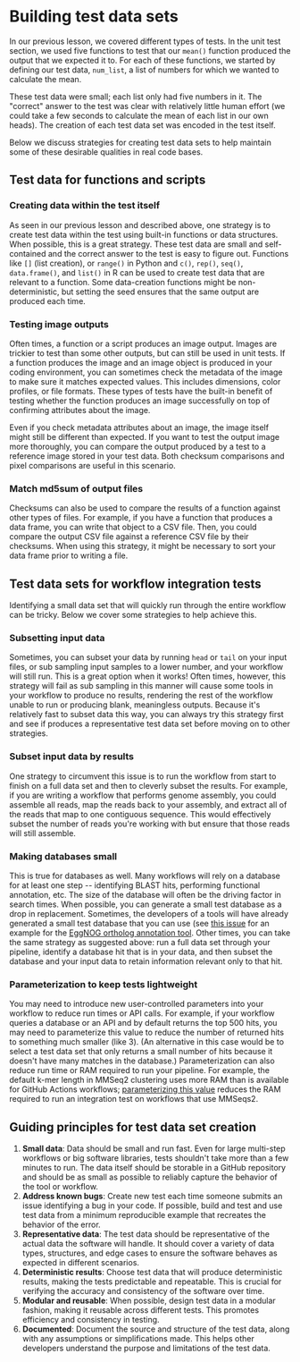 # Building test data sets

In our previous lesson, we covered different types of tests.
In the unit test section, we used five functions to test that our `mean()` function produced the output that we expected it to.
For each of these functions, we started by defining our test data, `num_list`, a list of numbers for which we wanted to calculate the mean.

These test data were small; each list only had five numbers in it.
The "correct" answer to the test was clear with relatively little human effort (we could take a few seconds to calculate the mean of each list in our own heads).
The creation of each test data set was encoded in the test itself.

Below we discuss strategies for creating test data sets to help maintain some of these desirable qualities in real code bases.

## Test data for functions and scripts

### Creating data within the test itself

As seen in our previous lesson and described above, one strategy is to create test data within the test using built-in functions or data structures.
When possible, this is a great strategy.
These test data are small and self-contained and the correct answer to the test is easy to figure out.
Functions like `[]` (list creation), or `range()` in Python and `c()`, `rep()`, `seq()`, `data.frame()`, and `list()` in R can be used to create test data that are relevant to a function.
Some data-creation functions might be non-deterministic, but setting the seed ensures that the same output are produced each time.

### Testing image outputs

Often times, a function or a script produces an image output.
Images are trickier to test than some other outputs, but can still be used in unit tests.
If a function produces the image and an image object is produced in your coding environment, you can sometimes check the metadata of the image to make sure it matches expected values.
This includes dimensions, color profiles, or file formats.
These types of tests have the built-in benefit of testing whether the function produces an image successfully on top of confirming attributes about the image.

Even if you check metadata attributes about an image, the image itself might still be different than expected.
If you want to test the output image more thoroughly, you can compare the output produced by a test to a reference image stored in your test data.
Both checksum comparisons and pixel comparisons are useful in this scenario.

### Match md5sum of output files

Checksums can also be used to compare the results of a function against other types of files.
For example, if you have a function that produces a data frame, you can write that object to a CSV file.
Then, you could compare the output CSV file against a reference CSV file by their checksums.
When using this strategy, it might be necessary to sort your data frame prior to writing a file.

## Test data sets for workflow integration tests

Identifying a small data set that will quickly run through the entire workflow can be tricky.
Below we cover some strategies to help achieve this.

### Subsetting input data

Sometimes, you can subset your data by running `head` or `tail` on your input files, or sub sampling input samples to a lower number, and your workflow will still run.
This is a great option when it works!
Often times, however, this strategy will fail as sub sampling in this manner will cause some tools in your workflow to produce no results, rendering the rest of the workflow unable to run or producing blank, meaningless outputs.
Because it's relatively fast to subset data this way, you can always try this strategy first and see if produces a representative test data set before moving on to other strategies.

### Subset input data by results

One strategy to circumvent this issue is to run the workflow from start to finish on a full data set and then to cleverly subset the results.
For example, if you are writing a workflow that performs genome assembly, you could assemble all reads, map the reads back to your assembly, and extract all of the reads that map to one contiguous sequence.
This would effectively subset the number of reads you're working with but ensure that those reads will still assemble.

### Making databases small

This is true for databases as well.
Many workflows will rely on a database for at least one step -- identifying BLAST hits, performing functional annotation, etc.
The size of the database will often be the driving factor in search times.
When possible, you can generate a small test database as a drop in replacement.
Sometimes, the developers of a tools will have already generated a small test database that you can use (see [this issue](https://github.com/eggnogdb/eggnog-mapper/issues/140) for an example for the [EggNOG ortholog annotation tool](http://eggnog-mapper.embl.de/).
Other times, you can take the same strategy as suggested above: run a full data set through your pipeline, identify a database hit that is in your data, and then subset the database and your input data to retain information relevant only to that hit.

### Parameterization to keep tests lightweight 

You may need to introduce new user-controlled parameters into your workflow to reduce run times or API calls.
For example, if your workflow queries a database or an API and by default returns the top 500 hits, you may need to parameterize this value to reduce the number of returned hits to something much smaller (like 3).
(An alternative in this case would be to select a test data set that only returns a small number of hits because it doesn't have many matches in the database.)
Parameterization can also reduce run time or RAM required to run your pipeline.
For example, the default k-mer length in MMSeq2 clustering uses more RAM than is available for GitHub Actions workflows; [parameterizing this value](https://github.com/Arcadia-Science/reads2transcriptome/blob/a2105ba9616fbdf1e736440ef12c47442a873d18/conf/test.config#L30) reduces the RAM required to run an integration test on workflows that use MMSeqs2.

## Guiding principles for test data set creation

1. **Small data**: Data should be small and run fast. Even for large multi-step workflows or big software libraries, tests shouldn't take more than a few minutes to run. The data itself should be storable in a GitHub repository and should be as small as possible to reliably capture the behavior of the tool or workflow.
2. **Address known bugs**: Create new test each time someone submits an issue identifying a bug in your code. If possible, build and test and use test data from a minimum reproducible example that recreates the behavior of the error.
3. **Representative data**: The test data should be representative of the actual data the software will handle. It should cover a variety of data types, structures, and edge cases to ensure the software behaves as expected in different scenarios.
4. **Deterministic results**: Choose test data that will produce deterministic results, making the tests predictable and repeatable. This is crucial for verifying the accuracy and consistency of the software over time.
5. **Modular and reusable**: When possible, design test data in a modular fashion, making it reusable across different tests. This promotes efficiency and consistency in testing.
6. **Documented**: Document the source and structure of the test data, along with any assumptions or simplifications made. This helps other developers understand the purpose and limitations of the test data.
